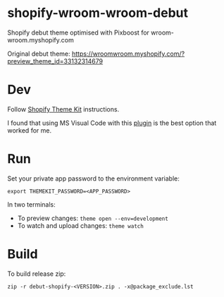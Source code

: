 # shopify-wroom-wroom-debut
Shopify debut theme optimised with Pixboost for wroom-wroom.myshopify.com

Original debut theme: https://wroomwroom.myshopify.com/?preview_theme_id=33132314679

# Dev

Follow [Shopify Theme Kit](https://shopify.github.io/themekit/) instructions.

I found that using MS Visual Code with this [plugin](https://github.com/GingerBear/vscode-liquid) is the best option that worked for me.

# Run

Set your private app password to the environment variable:

```
export THEMEKIT_PASSWORD=<APP_PASSWORD>
```

In two terminals:

* To preview changes: `theme open --env=development`
* To watch and upload changes: `theme watch`

# Build

To build release zip:

`zip -r debut-shopify-<VERSION>.zip . -x@package_exclude.lst`